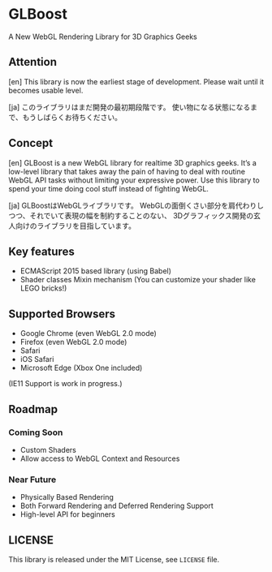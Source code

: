 # GLBoost

A New WebGL Rendering Library for 3D Graphics Geeks

## Attention

[en]
This library is now the earliest stage of development.
Please wait until it becomes usable level.

[ja]
このライブラリはまだ開発の最初期段階です。
使い物になる状態になるまで、もうしばらくお待ちください。

## Concept

[en]
GLBoost is a new WebGL library for realtime 3D graphics geeks. It’s a low-level library that takes away the pain of having to deal with routine WebGL API tasks without limiting your expressive power.
Use this library to spend your time doing cool stuff instead of fighting WebGL.

[ja]
GLBoostはWebGLライブラリです。
WebGLの面倒くさい部分を肩代わりしつつ、それでいて表現の幅を制約することのない、
3Dグラフィックス開発の玄人向けのライブラリを目指しています。

## Key features

* ECMAScript 2015 based library (using Babel)
* Shader classes Mixin mechanism (You can customize your shader like LEGO bricks!)

## Supported Browsers

* Google Chrome (even WebGL 2.0 mode)
* Firefox (even WebGL 2.0 mode)
* Safari
* iOS Safari
* Microsoft Edge (Xbox One included)

 (IE11 Support is work in progress.)

## Roadmap

### Coming Soon

* Custom Shaders
* Allow access to WebGL Context and Resources

### Near Future

* Physically Based Rendering
* Both Forward Rendering and Deferred Rendering Support
* High-level API for beginners

## LICENSE

This library is released under the MIT License, see `LICENSE` file.
